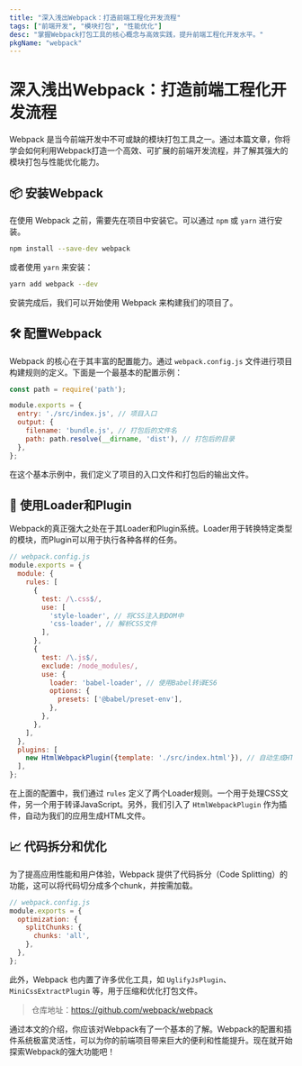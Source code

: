 ```yaml
---
title: "深入浅出Webpack：打造前端工程化开发流程"
tags: ["前端开发", "模块打包", "性能优化"]
desc: "掌握Webpack打包工具的核心概念与高效实践，提升前端工程化开发水平。"
pkgName: "webpack"
---
```


# 深入浅出Webpack：打造前端工程化开发流程

Webpack 是当今前端开发中不可或缺的模块打包工具之一。通过本篇文章，你将学会如何利用Webpack打造一个高效、可扩展的前端开发流程，并了解其强大的模块打包与性能优化能力。

## 📦 安装Webpack

在使用 Webpack 之前，需要先在项目中安装它。可以通过 `npm` 或 `yarn` 进行安装。

```sh
npm install --save-dev webpack
```

或者使用 `yarn` 来安装：

```sh
yarn add webpack --dev
```

安装完成后，我们可以开始使用 Webpack 来构建我们的项目了。

## 🛠 配置Webpack

Webpack 的核心在于其丰富的配置能力。通过 `webpack.config.js` 文件进行项目构建规则的定义。下面是一个最基本的配置示例：

```javascript
const path = require('path');

module.exports = {
  entry: './src/index.js', // 项目入口
  output: {
    filename: 'bundle.js', // 打包后的文件名
    path: path.resolve(__dirname, 'dist'), // 打包后的目录
  },
};
```

在这个基本示例中，我们定义了项目的入口文件和打包后的输出文件。

## 🚀 使用Loader和Plugin

Webpack的真正强大之处在于其Loader和Plugin系统。Loader用于转换特定类型的模块，而Plugin可以用于执行各种各样的任务。

```javascript
// webpack.config.js
module.exports = {
  module: {
    rules: [
      {
        test: /\.css$/,
        use: [
          'style-loader', // 将CSS注入到DOM中
          'css-loader', // 解析CSS文件
        ],
      },
      {
        test: /\.js$/,
        exclude: /node_modules/,
        use: {
          loader: 'babel-loader', // 使用Babel转译ES6
          options: {
            presets: ['@babel/preset-env'],
          },
        },
      },
    ],
  },
  plugins: [
    new HtmlWebpackPlugin({template: './src/index.html'}), // 自动生成HTML文件
  ],
};
```

在上面的配置中，我们通过 `rules` 定义了两个Loader规则。一个用于处理CSS文件，另一个用于转译JavaScript。另外，我们引入了 `HtmlWebpackPlugin` 作为插件，自动为我们的应用生成HTML文件。

## 📈 代码拆分和优化

为了提高应用性能和用户体验，Webpack 提供了代码拆分（Code Splitting）的功能，这可以将代码切分成多个chunk，并按需加载。

```javascript
// webpack.config.js
module.exports = {
  optimization: {
    splitChunks: {
      chunks: 'all',
    },
  },
};
```

此外，Webpack 也内置了许多优化工具，如 `UglifyJsPlugin`、`MiniCssExtractPlugin` 等，用于压缩和优化打包文件。

> 仓库地址：https://github.com/webpack/webpack

通过本文的介绍，你应该对Webpack有了一个基本的了解。Webpack的配置和插件系统极富灵活性，可以为你的前端项目带来巨大的便利和性能提升。现在就开始探索Webpack的强大功能吧！